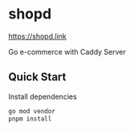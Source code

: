 # shopd

https://shopd.link

Go e-commerce with Caddy Server


## Quick Start

Install dependencies
```bash
go mod vendor
pnpm install
```
